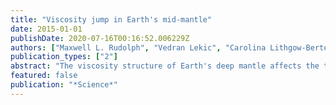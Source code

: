 ```yaml
---
title: "Viscosity jump in Earth's mid-mantle"
date: 2015-01-01
publishDate: 2020-07-16T00:16:52.006229Z
authors: ["Maxwell L. Rudolph", "Vedran Lekic", "Carolina Lithgow-Bertelloni"]
publication_types: ["2"]
abstract: "The viscosity structure of Earth's deep mantle affects the thermal evolution of Earth, the ascent of mantle plumes, settling of subducted oceanic lithosphere, and the mixing of compositional heterogeneities in the mantle. Based on a reanalysis of the long-wavelength nonhydrostatic geoid, we infer viscous layering of the mantle using a method that allows us to avoid a priori assumptions about its variation with depth. We detect an increase in viscosity at 800- to 1200-kilometers depth, far greater than the depth of the mineral phase transformations that define the mantle transition zone. The viscosity increase is coincident in depth with regions where seismic tomography has imaged slab stagnation, plume deflection, and changes in large-scale structure and offers a simple explanation of these phenomena."
featured: false
publication: "*Science*"
---
```


